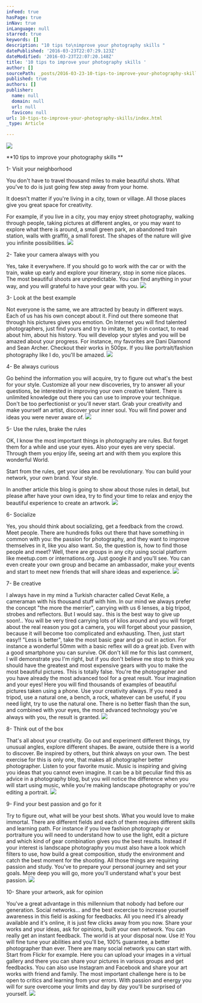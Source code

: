 ```yaml
---
inFeed: true
hasPage: true
inNav: true
inLanguage: null
starred: true
keywords: []
description: "10 tips to\nimprove your photography skills "
datePublished: '2016-03-23T22:07:29.123Z'
dateModified: '2016-03-23T22:07:20.148Z'
title: '10 tips to improve your photography skills '
author: []
sourcePath: _posts/2016-03-23-10-tips-to-improve-your-photography-skills.md
published: true
authors: []
publisher:
  name: null
  domain: null
  url: null
  favicon: null
url: 10-tips-to-improve-your-photography-skills/index.html
_type: Article

---
```

![](https://the-grid-user-content.s3-us-west-2.amazonaws.com/503f45d6-6788-46a4-91b8-e7a68e7e8a22.jpg)

**10 tips to
improve your photography skills **

1- Visit
your neighborhood

You don't have to travel thousand miles to make beautiful shots. What
you've to do is just going few step away from your home.

It doesn't  matter if you're living in a city, town or village. All those
places give you great space for creativity.

For example, if you live in a city, you may enjoy street photography,
walking through people, taking pictures at different angles, or you may want to
explore what there is around, a small green park, an abandoned train station,
walls with graffiti, a small forest. The shapes of the nature will give you
infinite possibilities.
![](https://the-grid-user-content.s3-us-west-2.amazonaws.com/48857a39-27b8-491a-baa8-194512998de6.jpg)

2- Take
your camera always with you

Yes, take it everywhere. If you should go to work with the car or with
the train, wake up early and explore your itinerary, stop in some
nice places. The most beautiful shoots are unpredictable. You can find anything in your way, and you will grateful to have your gear with you.
![](https://the-grid-user-content.s3-us-west-2.amazonaws.com/72e09556-7862-4faa-adc6-baa6672c9482.jpg)

3- Look
at the best example 

Not everyone is the same, we are attracted by
beauty in different ways. Each of us has his own concept about it. Find out there someone that
through his pictures gives you emotion. On Internet you will find talented
photographers, just find yours and try to imitate, to get in contact, to read
about him, about his history. You will develop your styles and you will be amazed about your progress. For instance, my favorites are Dani Diamond and Sean Archer. Checkout their works in 500px. If you like portrait/fashion photography like I do, you'll be amazed.
![](https://the-grid-user-content.s3-us-west-2.amazonaws.com/f3bf0336-b9cc-40c6-b939-2b985e6349b2.jpg)

4- Be
always curious

Go behind the information you will acquire, try to figure out what's the best for your style. Customize all your new discoveries, try to answer all your questions, be interested in improving your own creative talent. There is unlimited knowledge out there you can use to improve
your technique. Don't be too perfectionist or you'll never start. Grab your creativity and make yourself an artist, discover your inner soul. You will find power and ideas you were never aware of.
![](https://the-grid-user-content.s3-us-west-2.amazonaws.com/20766fdc-46a1-4838-a412-50bf97173220.jpg)

5- Use
the rules, brake the rules

OK, I know the most important things in photography
are rules. But forget them for a while and use your eyes. Also your eyes are very special. Through them you enjoy life, seeing art and with them you explore this wonderful World. 

Start from the rules, get your idea and be revolutionary. You can build your network, your own brand. Your style.

In another article this blog is going to show about those rules in detail, but please after have your own idea, try to find your time to relax and enjoy the beautiful experience to create an artwork.
![](https://the-grid-user-content.s3-us-west-2.amazonaws.com/710ca6bb-39fc-4aad-9c7a-dd22870e967a.jpg)

6- Socialize

Yes, you should think about socializing, get a feedback from the crowd. Meet people. There are hundreds folks out there that have something in common with you: the passion for photography, and they want to improve themselves in it, like you also want. So, the question is, how to find those people and meet? Well, there are groups in any city using social platform like meetup.com or internations.org. Just google it and you'll see. You can even create your own group and became an ambassador, make your events and start to meet new friends that will share ideas and experience.
![](https://the-grid-user-content.s3-us-west-2.amazonaws.com/83fe675b-a9db-48e9-8be9-a790f4e7d03a.jpg)

7- Be
creative

I always have in my mind a Turkish character called Cevat Kelle, a cameraman with his thousand stuff with him. In our mind we always prefer the concept "the more the merrier",  carrying with us 6 lenses, a big tripod, strobes and reflectors. But I would say.. this is the best way to give up soon!.. You will be very tired carrying lots of kilos around and you will forget about the real reason you got a camera, you will forget about your passion, because it will become too complicated and exhausting. Then, just start easy!!  "Less is better", take the most basic gear and go out in action. For instance a wonderful 50mm with a basic reflex will do a great job. Even with a good smartphone you can survive. OK don't kill me for this last comment, I will demonstrate you I'm right, but if you don't believe me stop to think you should have the greatest and most expensive gears with you to make the most beautiful pictures. This is totally false. You're the photographer and you have already the most advanced tool for a great result. Your imagination and your eyes! Here you will find thousands of  examples of beautiful pictures taken using a phone. Use your creativity always. If you need a tripod, use a natural one, a bench, a rock, whatever can be useful, if you need light, try to use the natural one. There is no better flash than the sun, and combined with your eyes, the most advanced technology you've always with you, the result is granted.
![](https://the-grid-user-content.s3-us-west-2.amazonaws.com/5a50e85a-88ee-4a16-a2ef-66d1a83ba19f.jpg)

8- Think
out of the box

That's all about your creativity. Go out and experiment different things, try unusual angles, explore different shapes. Be aware, outside there is a world to discover. Be inspired by others, but think always on your own. The best exercise for this is only one, that makes all photographer better photographer. Listen to your favorite music. Music is inspiring and giving you ideas that you cannot even imagine. It can be a bit peculiar find this as advice in a photography blog, but you will notice the difference when you will start using music, while you're making landscape photography or you're editing a portrait. ![](https://the-grid-user-content.s3-us-west-2.amazonaws.com/5fdcd197-7810-4b61-b86c-fa6267c3912e.jpg)

9- Find
your best passion and go for it 

Try to figure out, what will be your best shots. What you would love to make immortal. There are different fields and each of them requires different skills and learning path. For instance if you love fashion photography or portraiture you will need to understand how to use the light, edit a picture and which kind of gear combination gives you the best results. Instead if your interest is landscape photography you must also have a look which filters to use, how build a great composition, study the environment and catch the best moment for the shooting. All those things are requiring passion and study. You've to prepare your personal journey and set your goals. More deep you will go, more you'll understand what's your best passion.
![](https://the-grid-user-content.s3-us-west-2.amazonaws.com/4a743138-72d5-4cbc-9ea4-de609e3c79e0.jpg)

10- Share your artwork, ask for opinion

You've a great advantage in this millennium that nobody had before our generation. Social networks... and the best excercise to increase yourself awareness in this field is asking for feedbacks. All you need it's already available and it's online, it is just few clicks away from you now. Share your works and your ideas, ask for opinions, built your own network. You can really get an instant feedback. The world is at your disposal now. Use it! You will fine tune your abilities and you'll be, 100% guarantee, a better photographer than ever. There are many social network you can start with. Start from Flickr for example. Here you can upload your images in a virtual gallery and there you can share your pictures in various groups and get feedbacks. You can also use Instagram and Facebook and share your art works with friend and family. The most important challenge here is to be open to critics and learning from your errors. With passion and energy you will for sure overcome your limits and day by day you'll be surprised of yourself.
![](https://the-grid-user-content.s3-us-west-2.amazonaws.com/d6bd7d88-9be2-446e-84ee-335b20c09913.jpg)